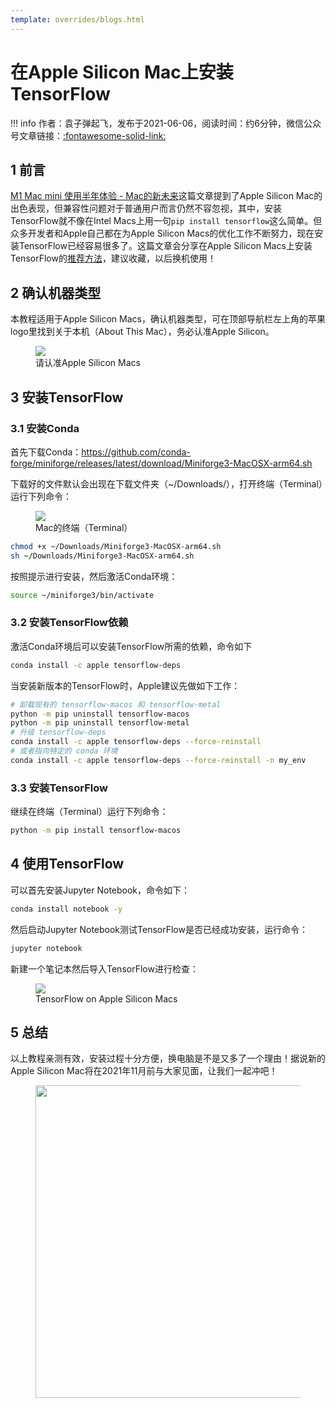 ```yaml
---
template: overrides/blogs.html
---
```


# 在Apple Silicon Mac上安装TensorFlow

!!! info
    作者：袁子弹起飞，发布于2021-06-06，阅读时间：约6分钟，微信公众号文章链接：[:fontawesome-solid-link:]()

## 1 前言

[M1 Mac mini 使用半年体验 - Mac的新未来](https://mp.weixin.qq.com/s/m1j07Zcw_GBMbQzYp9Zghg)这篇文章提到了Apple Silicon Mac的出色表现，但兼容性问题对于普通用户而言仍然不容忽视，其中，安装TensorFlow就不像在Intel Macs上用一句`pip install tensorflow`这么简单。但众多开发者和Apple自己都在为Apple Silicon Macs的优化工作不断努力，现在安装TensorFlow已经容易很多了。这篇文章会分享在Apple Silicon Macs上安装TensorFlow的[推荐方法](https://developer.apple.com/metal/tensorflow-plugin/ 'Getting Started with tensorflow-metal PluggableDevice')，建议收藏，以后换机使用！

## 2 确认机器类型

本教程适用于Apple Silicon Macs，确认机器类型，可在顶部导航栏左上角的苹果logo里找到关于本机（About This
 Mac），务必认准Apple Silicon。

 <figure>
   <img src="https://cdn.jsdelivr.net/gh/BulletTech2021/Pics/img/Mac_info.png" />
     <figcaption>请认准Apple Silicon Macs</figcaption>
 </figure>

## 3 安装TensorFlow

### 3.1 安装Conda

首先下载Conda：https://github.com/conda-forge/miniforge/releases/latest/download/Miniforge3-MacOSX-arm64.sh

下载好的文件默认会出现在下载文件夹（~/Downloads/），打开终端（Terminal）运行下列命令：

<figure>
  <img src="https://cdn.jsdelivr.net/gh/BulletTech2021/Pics/img/Terminal.png" />
    <figcaption>Mac的终端（Terminal）</figcaption>
</figure>

```bash
chmod +x ~/Downloads/Miniforge3-MacOSX-arm64.sh
sh ~/Downloads/Miniforge3-MacOSX-arm64.sh
```

按照提示进行安装，然后激活Conda环境：

```bash
source ~/miniforge3/bin/activate
```

### 3.2 安装TensorFlow依赖

激活Conda环境后可以安装TensorFlow所需的依赖，命令如下

```bash
conda install -c apple tensorflow-deps
```

当安装新版本的TensorFlow时，Apple建议先做如下工作：

```bash
# 卸载现有的 tensorflow-macos 和 tensorflow-metal
python -m pip uninstall tensorflow-macos
python -m pip uninstall tensorflow-metal
# 升级 tensorflow-deps
conda install -c apple tensorflow-deps --force-reinstall
# 或者指向特定的 conda 环境
conda install -c apple tensorflow-deps --force-reinstall -n my_env
```

### 3.3 安装TensorFlow

继续在终端（Terminal）运行下列命令：

```bash
python -m pip install tensorflow-macos
```

## 4 使用TensorFlow

可以首先安装Jupyter Notebook，命令如下：

```bash
conda install notebook -y
```

然后启动Jupyter Notebook测试TensorFlow是否已经成功安装，运行命令：

```bash
jupyter notebook
```

新建一个笔记本然后导入TensorFlow进行检查：

<figure>
  <img src="https://cdn.jsdelivr.net/gh/BulletTech2021/Pics/img/TF_on_Apple_Silicon_Mac.png" />
    <figcaption>TensorFlow on Apple Silicon Macs</figcaption>
</figure>


## 5 总结

以上教程亲测有效，安装过程十分方便，换电脑是不是又多了一个理由！据说新的Apple Silicon Mac将在2021年11月前与大家见面，让我们一起冲吧！

<figure>
  <img src="https://cdn.jsdelivr.net/gh/BulletTech2021/Pics/2021-6-14/1623639526512-1080P%20(Full%20HD)%20-%20Tail%20Pic.png" width="500" />
</figure>
